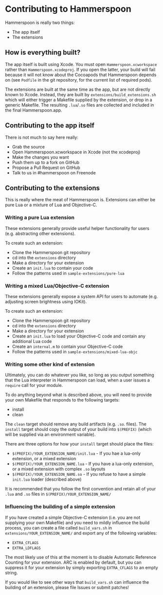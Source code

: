 # Contributing to Hammerspoon

Hammerspoon is really two things:
* The app itself
* The extensions

## How is everything built?

The app itself is built using Xcode. You must open `Hammerspoon.xcworkspace` rather than `Hammerspoon.xcodeproj`. If you open the latter, your build will fail because it will not know about the Cocoapods that Hammerspoon depends on (see `Podfile` in the git repository, for the current list of required pods).

The extensions are built at the same time as the app, but are not directly known to Xcode. Instead, they are built by `extensions/build_extensions.sh` which will either trigger a Makefile supplied by the extension, or drop in a generic Makefile. The resulting `.lua`/`.so` files are collected and included in the final Hammerspoon.app.

## Contributing to the app itself

There is not much to say here really:
* Grab the source
* Open Hammerspoon.xcworkspace in Xcode (not the xcodeproj)
* Make the changes you want
* Push them up to a fork on GitHub
* Propose a Pull Request on GitHub
* Talk to us in #hammerspoon on Freenode

## Contributing to the extensions

This is really where the meat of Hammerspoon is. Extensions can either be pure Lua or a mixture of Lua and Objective-C.

### Writing a pure Lua extension ###

These extensions generally provide useful helper functionality for users (e.g. abstracting other extensions).

To create such an extension:
* Clone the Hammerspoon git repository
* cd into the `extensions` directory
* Make a directory for your extension
* Create an `init.lua` to contain your code
* Follow the patterns used in `sample-extensions/pure-lua`

### Writing a mixed Lua/Objective-C extension ###

These extensions generally expose a system API for users to automate (e.g. adjusting screen brightness using IOKit).

To create such an extension:
* Clone the Hammerspoon git repository
* cd into the `extensions` directory
* Make a directory for your extension
* Create an `init.lua` to load your Objective-C code and contain any additional Lua code
* Create an `internal.m` to contain your Objective-C code
* Follow the patterns used in `sample-extensions/mixed-lua-objc`

### Writing some other kind of extension

Ultimately, you can do whatever you like, so long as you output something that the Lua interpreter in Hammerspoon can load, when a user issues a `require` call for your module.

To do anything beyond what is described above, you will need to provide your own Makefile that responds to the following targets:
* install
* clean

The `clean` target should remove any build artifacts (e.g. `.so`. files). The `install` target should copy the output of your build into `$(PREFIX)` (which will be supplied via an environment variable).

There are three options for how your `install` target should place the files:
* `$(PREFIX)/YOUR_EXTENSION_NAME/init.lua` - If you hae a lua-only extension, or a mixed extension
* `$(PREFIX)/YOUR_EXTENSION_NAME.lua` - If you have a lua-only extension, or a mixed extension with complex `.so` layouts
* `$(PREFIX)/YOUR_EXTENSION_NAME.so` - If you refuse to have a simple `init.lua` loader (described above)

It is recommended that you follow the first convention and retain all of your `.lua` and `.so` files in `$(PREFIX)/YOUR_EXTENSION_NAME/`

### Influencing the building of a simple extension

If you have created a simple Objective-C extension (i.e. you are not supplying your own Makefile) and you need to mildly influence the build process, you can create a file called `build_vars.sh` in `extensions/YOUR_EXTENSION_NAME/` and export any of the following variables:
* `EXTRA_CFLAGS`
* `EXTRA_LDFLAGS`

The most likely use of this at the moment is to disable Automatic Reference Counting for your extension. ARC is enabled by default, but you can suppress it for your extension by simply exporting `EXTRA_CFLAGS` to an empty string.

If you would like to see other ways that `build_vars.sh` can influence the building of an extension, please file Issues or submit patches!
